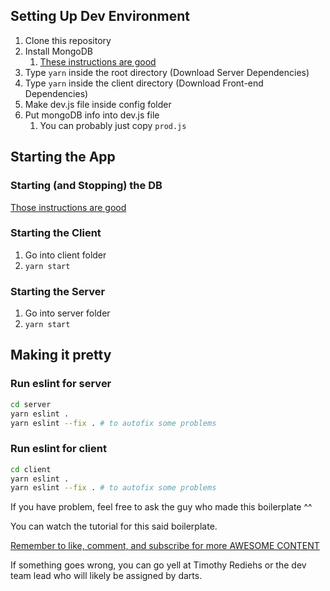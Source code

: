 ## Setting Up Dev Environment
1. Clone this repository
2. Install MongoDB
   1. [These instructions are good](https://docs.mongodb.com/manual/tutorial/)
3. Type  `yarn` inside the root directory  (Download Server Dependencies) 
4. Type `yarn` inside the client directory (Download Front-end Dependencies)
5. Make dev.js file inside config folder
6. Put mongoDB info into dev.js file
   1. You can probably just copy `prod.js` 

## Starting the App
### Starting (and Stopping) the DB
[Those instructions are good](https://docs.mongodb.com/manual/tutorial/)
### Starting the Client
1. Go into client folder
2. `yarn start`
### Starting the Server 
1. Go into server folder
2. `yarn start`

## Making it pretty
### Run eslint for server
``` bash
cd server
yarn eslint .
yarn eslint --fix . # to autofix some problems
```
### Run eslint for client
```bash
cd client
yarn eslint .
yarn eslint --fix . # to autofix some problems
```

If you have problem, feel free to ask the guy who made this boilerplate ^^ 

You can watch the tutorial for this said boilerplate.

[Remember to like, comment, and subscribe for more AWESOME CONTENT](https://www.youtube.com/channel/UCFyXA9x8lpL3EYWeYhj4C4Q?view_as=subscriber)

If something goes wrong, you can go yell at Timothy Rediehs or the dev team lead who will likely be assigned by darts.
